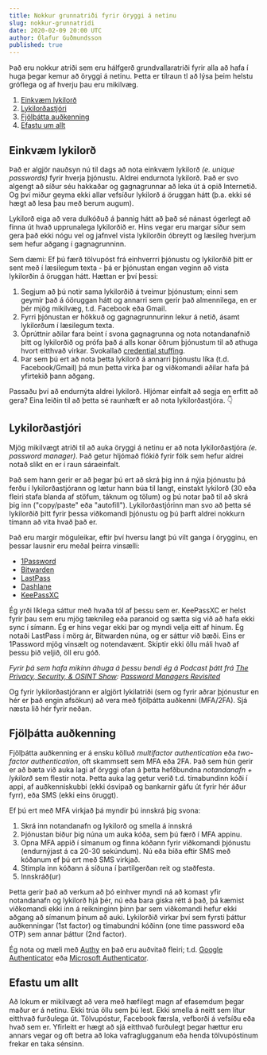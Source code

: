 ```yaml
---
title: Nokkur grunnatriði fyrir öryggi á netinu
slug: nokkur-grunnatridi
date: 2020-02-09 20:00 UTC
author: Ólafur Guðmundsson
published: true
---
```


Það eru nokkur atriði sem eru hálfgerð grundvallaratriði fyrir alla að hafa í huga þegar kemur að öryggi á netinu. Þetta er tilraun tl að lýsa þeim helstu gróflega og af hverju þau eru mikilvæg.

1. [Einkvæm lykilorð](#unique-passwords)
1. [Lykilorðastjóri](#password-manager)
1. [Fjölþátta auðkenning](#mfa)
1. [Efastu um allt](#scepticism)

## Einkvæm lykilorð <a name="unique-passwords">
Það er algjör nauðsyn nú til dags að nota einkvæm lykilorð _(e. unique passwords)_ fyrir hverja þjónustu. Aldrei endurnota lykilorð. Það er svo algengt að síður séu hakkaðar og gagnagrunnar að leka út á opið Internetið. Og því miður geyma ekki allar vefsíður lykilorð á öruggan hátt (þ.a. ekki sé hægt að lesa þau með berum augum).

Lykilorð eiga að vera dulkóðuð á þannig hátt að það sé nánast ógerlegt að finna út hvað upprunalega lykilorðið er. Hins vegar eru margar síður sem gera það ekki nógu vel og jafnvel vista lykilorðin óbreytt og læsileg hverjum sem hefur aðgang í gagnagrunninn.

Sem dæmi: Ef þú færð tölvupóst frá einhverrri þjónustu og lykilorðið þitt er sent með í læsilegum texta - þá er þjónustan engan veginn að vista lykilorðin á öruggan hátt. Hættan er því þessi:

1. Segjum að þú notir sama lykilorðið á tveimur þjónustum; einni sem geymir það á óöruggan hátt og annarri sem gerir það almennilega, en er þér mjög mikilvæg, t.d. Facebook eða Gmail.
1. Fyrri þjónustan er hökkuð og gagnagrunnurinn lekur á netið, ásamt lykilorðum í læsilegum texta.
1. Óprúttnir aðilar fara beint í svona gagnagrunna og nota notandanafnið þitt og lykilorðið og prófa það á alls konar öðrum þjónustum til að athuga hvort eitthvað virkar. Svokallað [credential stuffing](https://en.wikipedia.org/wiki/Credential_stuffing).
1. Þar sem þú ert að nota þetta lykilorð á annarri þjónustu líka (t.d. Facebook/Gmail) þá mun þetta virka þar og viðkomandi aðilar hafa þá yfirtekið þann aðgang.

Passaðu því að endurnýta aldrei lykilorð. Hljómar einfalt að segja en erfitt að gera? Eina leiðin til að þetta sé raunhæft er að nota lykilorðastjóra. 👇

## Lykilorðastjóri <a name="password-manager">
Mjög mikilvægt atriði til að auka öryggi á netinu er að nota lykilorðastjóra _(e. password manager)_. Það getur hljómað flókið fyrir fólk sem hefur aldrei notað slíkt en er í raun sáraeinfalt.

Það sem hann gerir er að þegar þú ert að skrá þig inn á nýja þjónustu þá ferðu í lykilorðastjórann og lætur hann búa til langt, einstakt lykilorð (30 eða fleiri stafa blanda af stöfum, táknum og tölum) og þú notar það til að skrá þig inn ("copy/paste" eða "autofill"). Lykilorðastjórinn man svo að þetta sé lykilorðið þitt fyrir þessa viðkomandi þjónustu og þú þarft aldrei nokkurn tímann að vita hvað það er.

Það eru margir möguleikar, eftir því hversu langt þú vilt ganga í örygginu, en þessar lausnir eru meðal þeirra vinsælli:

* [1Password](https://1password.com/)
* [Bitwarden](https://bitwarden.com/)
* [LastPass](https://www.lastpass.com/)
* [Dashlane](https://www.dashlane.com/)
* [KeePassXC](https://keepassxc.org/)

Ég yrði líklega sáttur með hvaða tól af þessu sem er. KeePassXC er helst fyrir þau sem eru mjög tæknileg eða paranoid og sætta sig við að hafa ekki sync í símann. Ég er hins vegar ekki þar og myndi velja eitt af hinum. Ég notaði LastPass í mörg ár, Bitwarden núna, og er sáttur við bæði. Eins er 1Password mjög vinsælt og notendavænt. Skiptir ekki öllu máli hvað af þessu þið veljið, öll eru góð.

_Fyrir þá sem hafa mikinn áhuga á þessu bendi ég á Podcast þátt frá [The Privacy, Security, & OSINT Show](https://www.inteltechniques.com/podcast.html): [Password Managers Revisited](https://soundcloud.com/user-98066669/150-password-managers-revisited)_

Og fyrir lykilorðastjórann er algjört lykilatriði (sem og fyrir aðrar þjónustur en hér er það engin afsökun) að vera með fjölþátta auðkenni (MFA/2FA). Sjá næsta lið hér fyrir neðan.

## Fjölþátta auðkenning <a name="mfa">
Fjölþátta auðkenning er á ensku kölluð _multifactor authentication_ eða _two-factor authentication_, oft skammsett sem MFA eða 2FA. Það sem hún gerir er að bæta við auka lagi af öryggi ofan á þetta hefðbundna _notandanafn + lykilorð_ sem flestir nota. Þetta auka lag getur verið t.d. tímabundinn kóði í appi, af auðkenniskubbi (ekki ósvipað og bankarnir gáfu út fyrir hér áður fyrr), eða SMS (ekki eins öruggt).

Ef þú ert með MFA virkjað þá myndir þú innskrá þig svona:

1. Skrá inn notandanafn og lykilorð og smella á innskrá
1. Þjónustan biður þig núna um auka kóða, sem þú færð í MFA appinu.
1. Opna MFA appið í símanum og finna kóðann fyrir viðkomandi þjónustu (endurnýjast á ca 20-30 sekúndum). Nú eða bíða eftir SMS með kóðanum ef þú ert með SMS virkjað.
1. Stimpla inn kóðann á síðuna í þartilgerðan reit og staðfesta.
1. Innskráð(ur)

Þetta gerir það að verkum að þó einhver myndi ná að komast yfir notandanafn og lykilorð hjá þér, nú eða bara giska rétt á það, þá kæmist viðkomandi ekki inn á reikninginn þinn þar sem viðkomandi hefur ekki aðgang að símanum þínum að auki. Lykilorðið virkar því sem fyrsti þáttur auðkenningar (1st factor) og tímabundni kóðinn (one time password eða OTP) sem annar þáttur (2nd factor).

Ég nota og mæli með [Authy](https://authy.com/download/) en það eru auðvitað fleiri; t.d. [Google Authenticator](https://support.google.com/accounts/answer/1066447?co=GENIE.Platform%3DiOS&hl=en) eða [Microsoft Authenticator](https://www.microsoft.com/en-us/p/microsoft-authenticator/9nblgggzmcj6).

## Efastu um allt <a name="scepticism">
Að lokum er mikilvægt að vera með hæfilegt magn af efasemdum þegar maður er á netinu. Ekki trúa öllu sem þú lest. Ekki smella á neitt sem lítur eitthvað furðulega út. Tölvupóstur, Facebook færsla, vefborði á vefsíðu eða hvað sem er. Yfirleitt er hægt að sjá eitthvað furðulegt þegar hættur eru annars vegar og oft betra að loka vafraglugganum eða henda tölvupóstinum frekar en taka sénsinn.


